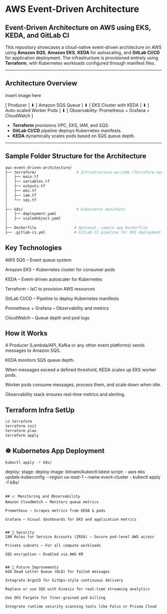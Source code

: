 # AWS Event-Driven Architecture

## Event-Driven Architecture on AWS using EKS, KEDA, and GitLab CI

This repository showcases a cloud-native event-driven architecture on AWS using **Amazon SQS**, **Amazon EKS**, **KEDA** for autoscaling, and **GitLab CI/CD** for application deployment. The infrastructure is provisioned entirely using **Terraform**, with Kubernetes workloads configured through manifest files.

---

## Architecture Overview

insert image here 

[ Producer ]
⬇
[ Amazon SQS Queue ]
⬇
[ EKS Cluster with KEDA ]
⬇
[ Auto-scaled Worker Pods ]
⬇
[ Observability: Prometheus + Grafana + CloudWatch ]



- **Terraform** provisions VPC, EKS, IAM, and SQS.
- **GitLab CI/CD** pipeline deploys Kubernetes manifests.
- **KEDA** dynamically scales pods based on SQS queue depth.

---

## Sample Folder Structure for the Architecture 

```bash
aws-event-driven-architecture/
├── terraform/                  # Infrastructure-as-Code (Terraform modules)
│   ├── main.tf
│   ├── variables.tf
│   ├── outputs.tf
│   ├── eks.tf
│   ├── iam.tf
│   └── sqs.tf
│
├── k8s/                        # Kubernetes manifests
│   ├── deployment.yaml
│   ├── scaledobject.yaml
│
├── Dockerfile                 # Optional: sample app Dockerfile
├── .gitlab-ci.yml             # GitLab CI pipeline for EKS deployment

```
## Key Technologies

AWS SQS – Event queue system

Amazon EKS – Kubernetes cluster for consumer pods

KEDA – Event-driven autoscaler for Kubernetes

Terraform – IaC to provision AWS resources

GitLab CI/CD – Pipeline to deploy Kubernetes manifests

Prometheus + Grafana – Observability and metrics

CloudWatch – Queue depth and pod logs

## How it Works
A Producer (Lambda/API, Kafka or any other event platforms) sends messages to Amazon SQS.

KEDA monitors SQS queue depth.

When messages exceed a defined threshold, KEDA scales up EKS worker pods.

Worker pods consume messages, process them, and scale down when idle.

Observability stack ensures real-time metrics and alerting.


## Terraform Infra SetUp
```bash 
cd terraform
terraform init
terraform plan
terraform apply

```

## ☸️ Kubernetes App Deployment
```bash 
kubectl apply -f k8s/

```

deploy:
  stage: deploy
  image: bitnami/kubectl:latest
  script:
    - aws eks update-kubeconfig --region us-east-1 --name event-cluster
    - kubectl apply -f k8s/
```

## 📈 Monitoring and Observability
Amazon CloudWatch – Monitors queue metrics

Prometheus – Scrapes metrics from KEDA & pods

Grafana – Visual dashboards for EKS and application metrics


## 🔐 Security
IAM Roles for Service Accounts (IRSA) – Secure pod-level AWS access

Private subnets – For all compute workloads

SQS encryption – Enabled via AWS KM


## 🧭 Future Improvements
Add Dead Letter Queue (DLQ) for failed messages

Integrate ArgoCD for GitOps-style continuous delivery

Replace or use SQS with Kinesis for real-time streaming analytics

Use EKS Fargate for finer-grained pod billing

Integrate runtime security scanning tools like Falco or Prisma Cloud